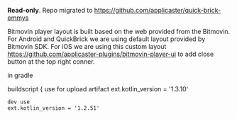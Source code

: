 
**Read-only**. Repo migrated to https://github.com/applicaster/quick-brick-emmys

Bitmovin player layout is built based on the web provided from the Bitmovin.
For Android and QuickBrick we are using default layout provided by Bitmovin SDK.
For iOS we are using this custom layout https://github.com/applicaster-plugins/bitmovin-player-ui to add close button at the top right conner.

in gradle

buildscript {
    use for upload artifact
    ext.kotlin_version = '1.3.10'

    dev use
    ext.kotlin_version = '1.2.51'
